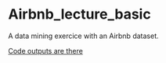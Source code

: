 # Airbnb_lecture_basic


A data mining exercice with an Airbnb dataset. 

[Code outputs are there]()
